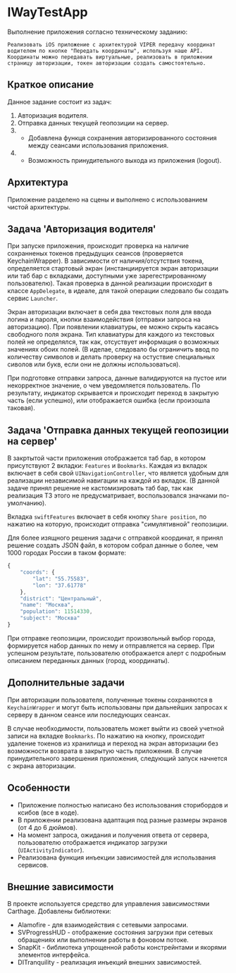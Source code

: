 # IWayTestApp
Выполнение приложения согласно техническому заданию: 
```text
Реализовать iOS приложение с архитектурой VIPER передачу координат водителем по кнопке "Передать координаты", используя наше API. Координаты можно передавать виртуальные, реализовать в приложении страницу авторизации, токен авторизации создать самостоятельно.
```
## Краткое описание
Данное задание состоит из задач:
1. Авторизация водителя.
2. Отправка данных текущей геопозиции на сервер.
3. * Добавлена функця сохранения авторизированного состояния между сеансами использования приложения.
4. * Возможность принудительного выхода из приложения (logout).

## Архитектура
Приложение разделено на сцены и выполнено с использованием чистой архитектуры.

## Задача 'Авторизация водителя'
При запуске приложения, происходит проверка на наличие сохранненых токенов предыдущих сеансов (проверяется KeychainWrapper). В зависимости от наличия/отсутствия токена, определяется стартовый экран (инстанциируется экран авторизации или таб бар с вкладками, доступными уже зарегестрированному пользователю). Такая проверка в данной реализации происходит в классе `AppDelegate`, в идеале, для такой операции следовало бы создать сервис `Launcher`. 

Экран авторизации включает в себя два текстовых поля для ввода логина и пароля, кнопки взаимодействия (отправки запроса на авторизацию). При появлении клавиатуры, ее можно скрыть касаясь свободного поля экрана. Тип клавиатуры для каждого из текстовых полей не определялся, так как, отсуствует информация о возможных значениях обоих полей. (В иделае, следовало бы ограничить ввод по количеству символов и делать проверку на остуствие специальных сиволов или букв, если они не должны использоваться). 

При подготовке отправки запроса, данные валидируются на пустое или некорректное значение, о чем уведомляется пользователь. По результату, индикатор скрывается и происходит переход в закрытую часть (если успешно), или отображается ошибка (если произошла таковая).

## Задача 'Отправка данных текущей геопозиции на сервер'
В закртытой части приложения отображается таб бар, в котором присутствуют 2 вкладки: `Features` и  `Bookmarks`. Каждая из вкладок включает в себя свой `UINavigationController`, что является удобным для реализации независимой навигации на каждой из вкладок. (В данной задаче принял решение не кастомизировать таб бар, так как реализация ТЗ этого не предусматривает, воспользовался значками по-умолчанию).

Вкладка `swiftFeatures` включает в себя кнопку `Share position`, по нажатию на которую, происходит отправка "симулятивной" геопозиции.

Для более изящного решения задачи с отправкой координат, я принял решение создать JSON файл, в котором собрал данные о более, чем 1000 городах России в таком формате:
```javascript
{
    "coords": {
        "lat": "55.75583",
        "lon": "37.61778"
    },
    "district": "Центральный",
    "name": "Москва",
    "population": 11514330,
    "subject": "Москва"
}
```
При отправке геопозиции, происходит произвольный выбор города, формируется набор данных по нему и отправляется на сервер. При успешном результате, пользователю отображается алерт с подробным описанием переданных данных (город, координаты).


## Дополнительные задачи
При авторизации пользователя, полученные токены сохраняются в `KeychainWrapper` и могут быть использованы при дальнейших запросах к серверу в данном сеансе или последующих сеансах.

В случае необходимости, пользователь может выйти из своей учетной записи на вкладке `Bookmarks`. По нажатию на кнопку, происходит удаление токенов из хранилища и переход на экран авторизации без возможности возврата в закрытую часть приложения. В случае принудительного завершения приложения, следующий запуск начнется с экрана авторизации.

## Особенности
* Приложение полностью написано без использования сторибордов и ксибов (все в коде).
* В приложении реализована адаптация под разные размеры экранов (от 4 до 6 дюймов). 
* На момент запроса, ожидания и получения ответа от сервера, пользователю отображается индикатор загрузки (`UIActivityIndicator`).
* Реализована функция инъекции зависимостей для использвания сервисов.

## Внешние зависимости
В проекте используется средство для управления зависимостями Carthage. Добавлены библиотеки:
* Alamofire - для взаимодействия с сетевыми запросами.
* SVProgressHUD - отображение состояния загрузки при сетевых обращениях или выполнении работы в фоновом потоке.
* SnapKit - библиотека упрощенной работы констрейнтами и якорями элементов интерфейса.
* DITranquility - реализация инъекций внешних зависимостей.



